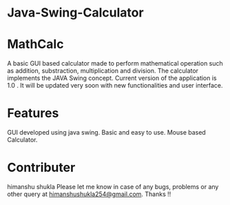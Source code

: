# Java-Swing-Calculator

MathCalc
========

A basic GUI based calculator made to perform mathematical operation such as addition, substraction, multiplication and division. 
The calculator implements the JAVA Swing concept. Current version of the application is 1.0 .
It will be updated very soon with new functionalities and user interface. 

Features
=======
GUI developed using java swing.
Basic and easy to use.
Mouse based Calculator.

Contributer
===========
himanshu shukla
Please let me know in case of any bugs, problems or any other query at himanshushukla254@gmail.com.
Thanks !! 
